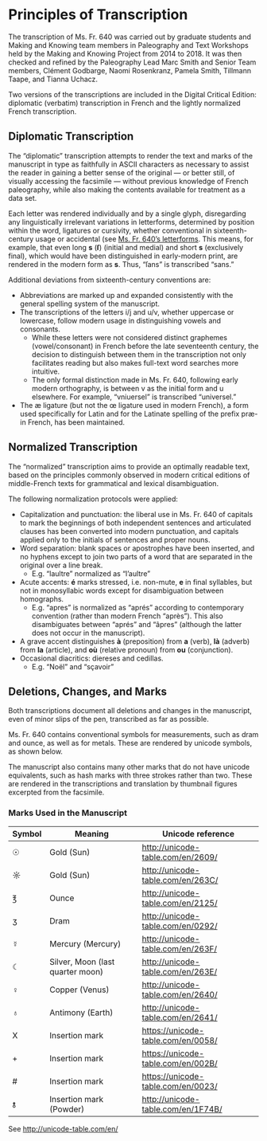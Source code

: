 # Principles of Transcription 

The transcription of Ms. Fr. 640 was carried out by graduate students
and Making and Knowing team members in Paleography and Text Workshops
held by the Making and Knowing Project from 2014 to 2018. It was then
checked and refined by the Paleography Lead Marc Smith and Senior Team members, Clément Godbarge, Naomi Rosenkranz, Pamela
Smith, Tillmann Taape, and Tianna Uchacz.

Two versions of the transcriptions are included in the Digital Critical
Edition: diplomatic (verbatim) transcription in French and the lightly
normalized French transcription.

## Diplomatic Transcription

The “diplomatic” transcription attempts to render the text and marks of
the manuscript in type as faithfully in ASCII characters as necessary to
assist the reader in gaining a better sense of the original — or better
still, of visually accessing the facsimile — without previous knowledge
of French paleography, while also making the contents available for
treatment as a data set.

Each letter was rendered individually and by a single glyph,
disregarding any linguistically irrelevant variations in letterforms,
determined by position within the word, ligatures or cursivity, whether
conventional in sixteenth-century usage or accidental (see [Ms. Fr. 640’s
letterforms](https://www.makingandknowing.org/text-workshops/letterforms-fancybox/). This means, for example, that even long **s** (**ſ**) (initial and medial) and short **s** (exclusively
final), which would have been distinguished in early-modern print, are
rendered in the modern form as **s**. Thus, “ſans” is transcribed
“sans.”

Additional deviations from sixteenth-century conventions are:

  - Abbreviations are marked up and expanded consistently with the general spelling system of the manuscript.
  - The transcriptions of the letters i/j and u/v, whether uppercase or lowercase, follow modern usage in distinguishing vowels and consonants.
      - While these letters were not considered distinct graphemes (vowel/consonant) in French before the late seventeenth century, the decision to distinguish between them in the transcription not only facilitates reading but also makes full-text word searches more intuitive.
      - The only formal distinction made in Ms. Fr. 640, following early modern orthography, is between v as the initial form and u elsewhere. For example, “vniuersel” is transcribed “universel.”
  -  The æ ligature (but not the œ ligature used in modern French), a form used specifically for Latin and for the Latinate spelling of the prefix præ- in French, has been maintained.

## Normalized Transcription

The “normalized” transcription aims to provide an optimally readable
text, based on the principles commonly observed in modern critical
editions of middle-French texts for grammatical and lexical
disambiguation.

The following normalization protocols were applied:

  -  Capitalization and punctuation: the liberal use in Ms. Fr. 640 of capitals to mark the beginnings of both independent sentences and articulated clauses has been converted into modern punctuation, and capitals applied only to the initials of sentences and proper nouns.
  -  Word separation: blank spaces or apostrophes have been inserted, and no hyphens except to join two parts of a word that are separated in the original over a line break.
      - E.g. “laultre” normalized as “l’aultre”
  - Acute accents: **é** marks stressed, i.e. non-mute, **e** in final syllables, but not in monosyllabic words except for disambiguation between homographs.
      - E.g. “apres” is normalized as “aprés” according to contemporary convention (rather than modern French “après”). This also disambiguates between “aprés” and “âpres” (although the latter does not occur in the manuscript).
  - A grave accent distinguishes **à** (preposition) from **a** (verb), **là** (adverb) from **la** (article), and **où** (relative pronoun) from **ou** (conjunction).
  - Occasional diacritics: diereses and cedillas.
      - E.g. “Noël” and “sçavoir”

## Deletions, Changes, and Marks

Both transcriptions document all deletions and changes in the
manuscript, even of minor slips of the pen, transcribed as far as
possible.

Ms. Fr. 640 contains conventional symbols for measurements, such as dram
and ounce, as well as for metals. These are rendered by unicode symbols,
as shown below.

The manuscript also contains many other marks that do not have unicode
equivalents, such as hash marks with three strokes rather than two.
These are rendered in the transcriptions and translation by thumbnail
figures excerpted from the
facsimile.

### Marks Used in the Manuscript

| **Symbol** | **Meaning**                | **Unicode reference**                |
| ---------- | -------------------------- | ------------------------------------ |
| ☉          | Gold (Sun)                       | <http://unicode-table.com/en/2609/>  |
| ☼          | Gold (Sun)                     | <http://unicode-table.com/en/263C/>  |
| ℥          | Ounce                      | <http://unicode-table.com/en/2125/>  |
| ʒ          | Dram                       | <http://unicode-table.com/en/0292/>  |
| ☿          | Mercury (Mercury)                    | <http://unicode-table.com/en/263F/>  |
| ☾          | Silver, Moon (last quarter moon) | <http://unicode-table.com/en/263E/>  |
| ♀          | Copper (Venus)             | <http://unicode-table.com/en/2640/>  |
| ♁          | Antimony (Earth)                   | <http://unicode-table.com/en/2641/>  |
| X          | Insertion mark             | <https://unicode-table.com/en/0058/> |
| \+         | Insertion mark             | <https://unicode-table.com/en/002B/> |
| \#         | Insertion mark             | <https://unicode-table.com/en/0023/> |
| 🝋          | Insertion mark (Powder)     | <http://unicode-table.com/en/1F74B/> |

See <http://unicode-table.com/en/>
